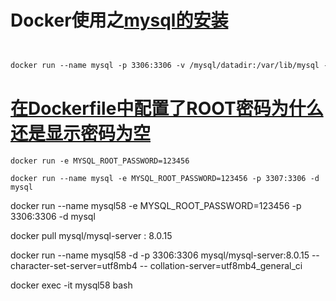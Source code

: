 

# Docker使用之[mysql的安装](https://blog.csdn.net/mdw5521/article/details/79174094)

```html


docker run --name mysql -p 3306:3306 -v /mysql/datadir:/var/lib/mysql -e MYSQL_ROOT_PASSWORD=123456  -d mysql
```

# [在Dockerfile中配置了ROOT密码为什么还是显示密码为空](https://segmentfault.com/q/1010000011389249)

`docker run -e MYSQL_ROOT_PASSWORD=123456`





```
docker run --name mysql -e MYSQL_ROOT_PASSWORD=123456 -p 3307:3306 -d mysql
```



docker run --name mysql58 -e MYSQL_ROOT_PASSWORD=123456 -p 3306:3306 -d mysql

docker pull  mysql/mysql-server : 8.0.15 

docker run --name mysql58 -d -p 3306:3306 
mysql/mysql-server:8.0.15  -- character-set-server=utf8mb4 
-- collation-server=utf8mb4_general_ci





docker exec -it mysql58 bash
